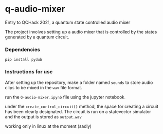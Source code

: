 # q-audio-mixer
Entry to QCHack 2021, a quantum state controlled audio mixer

The project involves setting up a audio mixer that is controlled by the states generated by a quantum circuit.


### Dependencies
``` pip install pydub ```

### Instructions for use

After setting up the repository, make a folder named ``` sounds ``` to store audio clips to be mixed in the ```wav``` file format.

run the ```Q-audio-mixer.ipynb``` file using the jupyter notebook.

under the ```create_control_circuit()``` method, the space for creating a circuit has been clearly designated. The circuit is run on a statevector simulator and the output is stored as ```output.wav```

working only in linux at the moment (sadly)
